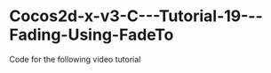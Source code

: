 Cocos2d-x-v3-C---Tutorial-19---Fading-Using-FadeTo
==================================================

Code for the following video tutorial 
